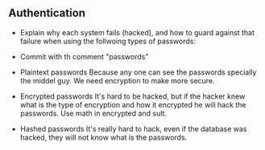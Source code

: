 ## Authentication
- Explain why each system fails (hacked), and how to guard against that failure when using the follwoing types of passwords:
- Commit with th comment "passwords"

- Plaintext passwords
	Because any one can see the passwords specially the middel guy.
	We need encryption to make more secure.

- Encrypted passwords
	It's hard to be hacked, but if the hacker knew what is the type of encryption and how it encrypted he will hack the passwords.
	Use math in encrypted and sult.

- Hashed passwords
	It's really hard to hack, even if the database was hacked, they will not know what is the passwords.
